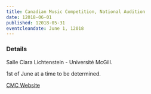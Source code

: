```yaml
---
title: Canadian Music Competition, National Audition
date: 12018-06-01
published: 12018-05-31
eventcleandate: June 1, 12018
---
```


### Details

Salle Clara Lichtenstein - Université McGill.

1st of June at a time to be determined.

[CMC Website](https://www.cmcnational.com/en/index.php)
